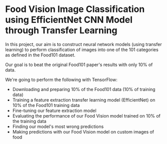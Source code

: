 # Food Vision Image Classification using EfficientNet CNN Model through Transfer Learning

In this project, our aim is to construct neural network models (using transfer learning) to perform classification of images into one of the 101 categories as defined in the Food101 dataset.

Our goal is to beat the original Food101 paper's results with only 10% of data.

We're going to perform the following with TensorFlow:

* Downloading and preparing 10% of the Food101 data (10% of training data)
* Training a feature extraction transfer learning model (EfficientNet) on 10% of the Food101 training data
* Fine-tuning our feature extraction model
* Evaluating the performance of our Food Vision model trained on 10% of the training data
* Finding our model's most wrong predictions
* Making predictions with our Food Vision model on custom images of food
